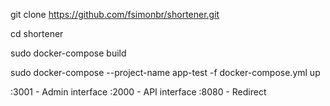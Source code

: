 git clone https://github.com/fsimonbr/shortener.git

cd shortener

sudo docker-compose build

sudo docker-compose --project-name app-test -f docker-compose.yml up

:3001 - Admin interface
:2000 - API interface
:8080 - Redirect
